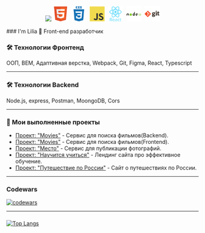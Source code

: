 <div align="center">
  <img src="https://media.giphy.com/media/2IudUHdI075HL02Pkk/giphy.gif" width="100"/>
  <img src="https://github.com/devicons/devicon/blob/master/icons/html5/html5-original.svg" title="HTML5" alt="HTML" width="40" height="40"/>&nbsp;
  <img src="https://github.com/devicons/devicon/blob/master/icons/css3/css3-plain-wordmark.svg"  title="CSS3" alt="CSS" width="40" height="40"/>&nbsp;
  <img src="https://github.com/devicons/devicon/blob/master/icons/javascript/javascript-original.svg" title="JavaScript" alt="JavaScript" width="40" height="40"/>&nbsp;
  <img src="https://github.com/devicons/devicon/blob/master/icons/react/react-original-wordmark.svg" title="React" alt="React" width="40" height="40"/>&nbsp;
  <img src="https://github.com/devicons/devicon/blob/master/icons/nodejs/nodejs-original-wordmark.svg" title="NodeJS" alt="NodeJS" width="40" height="40"/>&nbsp;
  <img src="https://github.com/devicons/devicon/blob/master/icons/git/git-original-wordmark.svg" title="Git" **alt="Git" width="40" height="40"/>
</div>  
<p>### I'm Lilia 👋 Front-end разработчик</p>

### 🛠 Технологии Фронтенд
 ООП, BEM, Адаптивная верстка, Webpack, Git, Figma, React, Typescript

---

### 🛠 Технологии Backend
Node.js, express, Postman, MoongoDB, Cors

---

### 🌱 Мои выполненные проекты

*   [Проект: "Movies"](https://github.com/LiliaKhazieva/movies-explorer-api) - Сервис для поиска фильмов(Backend).
*   [Проект: "Movies"](https://github.com/LiliaKhazieva/movies-explorer-frontend) - Сервис для поиска фильмов(Frontend).
*   [Проект: "Место"](https://github.com/LiliaKhazieva/mesto) - Сервис для публикации фотографий.
*   [Проект: "Научится учиться"](https://github.com/LiliaKhazieva/how-to-learn) - Лендинг сайта про эффективное обучение.
*   [Проект: "Путешествие по России"](https://github.com/LiliaKhazieva/russian-travel) - Сайт о путешествиях по России.

---
  
### Codewars  
 [![codewars](https://www.codewars.com/users/LiliaKhazieva/badges/small)](https://www.[codewars.com/users/LiliaKhazieva])

---

###  
 [![Top Langs](https://github-readme-stats.vercel.app/api/top-langs/?username=LiliaKhazieva&layout=compact&theme=vision-friendly-dark)](https://github.com/anuraghazra/github-readme-stats)

